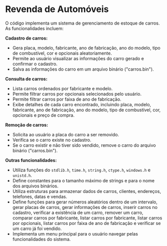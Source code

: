 # Revenda de Automóveis

O código implementa um sistema de gerenciamento de estoque de carros. As funcionalidades incluem:

**Cadastro de carros:**

- Gera placa, modelo, fabricante, ano de fabricação, ano do modelo, tipo de combustível, cor e opcionais aleatoriamente.
- Permite ao usuário visualizar as informações do carro gerado e confirmar o cadastro.
- Salva as informações do carro em um arquivo binário ("carros.bin").

**Consulta de carros:**

- Lista carros ordenados por fabricante e modelo.
- Permite filtrar carros por opcionais selecionados pelo usuário.
- Permite filtrar carros por faixa de ano de fabricação.
- Exibe detalhes de cada carro encontrado, incluindo placa, modelo, fabricante, ano de fabricação, ano do modelo, tipo de combustível, cor, opcionais e preço de compra.

**Remoção de carros:**

- Solicita ao usuário a placa do carro a ser removido.
- Verifica se o carro existe no cadastro.
- Se o carro existir e não tiver sido vendido, remove o carro do arquivo binário ("carros.bin").

**Outras funcionalidades:**

- Utiliza funções do `stdlib.h`, `time.h`, `string.h`, `ctype.h`, `windows.h` e `unistd.h`.
- Define constantes para o tamanho máximo de strings e para o nome dos arquivos binários.
- Utiliza estruturas para armazenar dados de carros, clientes, endereços, telefones, datas e vendas.
- Define funções para gerar números aleatórios dentro de um intervalo, gerar placas de carros, gerar informações de carros, inserir carros no cadastro, verificar a existência de um carro, remover um carro, comparar carros por fabricante, listar carros por fabricante, listar carros por opcionais, listar carros por faixa de ano de fabricação e verificar se um carro já foi vendido.
- Implementa um menu principal para o usuário navegar pelas funcionalidades do sistema.
